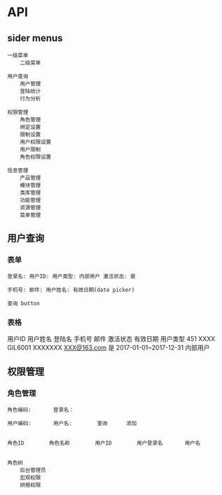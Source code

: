 # API


## sider menus

    一级菜单
        二级菜单

    用户查询
        用户管理
        登陆统计
        行为分析

    权限管理
        角色管理
        绑定设置
        限制设置
        用户权限设置
        用户限制
        角色权限设置

    信息管理
        产品管理
        模块管理
        类库管理
        功能管理
        资源管理
        菜单管理


## 用户查询


### 表单

    登录名: 用户ID: 用户类型: 内部用户 激活状态: 是

    手机号: 邮件: 用户姓名: 有效日期(date picker)

    查询 button 


### 表格


用户ID  用户姓名  登陆名  手机号  邮件  激活状态  有效日期  用户类型
451  XXXX  GIL6001  XXXXXXX  XXX@163.com  是  2017-01-01~2017-12-31  内部用户



## 权限管理


### 角色管理


    角色编码:       登录名：							
                                                
    用户编码:       用户名:        查询      添加


    角色ID        角色名称        用户ID        用户登录名       用户名


    角色树
        后台管理员
        宏观权限
        研报权限












































